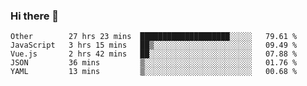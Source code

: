 ### Hi there 👋

<!--
**Hundeklemmen/Hundeklemmen** is a ✨ _special_ ✨ repository because its `README.md` (this file) appears on your GitHub profile.

Here are some ideas to get you started:

- 🔭 I’m currently working on ...
- 🌱 I’m currently learning ...
- 👯 I’m looking to collaborate on ...
- 🤔 I’m looking for help with ...
- 💬 Ask me about ...
- 📫 How to reach me: ...
- 😄 Pronouns: ...
- ⚡ Fun fact: ...
-->
<!--START_SECTION:waka-->
```text
Other        27 hrs 23 mins  ████████████████████░░░░░   79.61 % 
JavaScript   3 hrs 15 mins   ██▒░░░░░░░░░░░░░░░░░░░░░░   09.49 % 
Vue.js       2 hrs 42 mins   ██░░░░░░░░░░░░░░░░░░░░░░░   07.88 % 
JSON         36 mins         ▒░░░░░░░░░░░░░░░░░░░░░░░░   01.76 % 
YAML         13 mins         ▒░░░░░░░░░░░░░░░░░░░░░░░░   00.68 % 
```
<!--END_SECTION:waka-->
